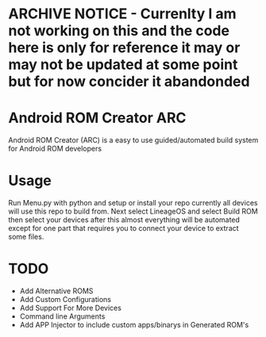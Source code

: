 # ARCHIVE NOTICE - Currenlty I am not working on this and the code here is only for reference it may or may not be updated at some point but for now concider it abandonded

# Android ROM Creator ARC
Android ROM Creator (ARC) is a easy to use guided/automated build system for Android ROM developers

# Usage
Run Menu.py with python and setup or install your repo currently all devices will use this repo to build from. Next select LineageOS and select Build ROM then select your devices after this almost everything will be automated except for one part that requires you to connect your device to extract some files.

# TODO
 * Add Alternative ROMS
 * Add Custom Configurations
 * Add Support For More Devices
 * Command line Arguments
 * Add APP Injector to include custom apps/binarys in Generated ROM's

